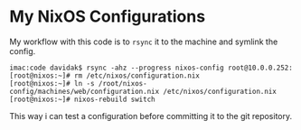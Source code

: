 My NixOS Configurations
=======================

My workflow with this code is to `rsync` it to the machine and symlink the config.

	imac:code davidak$ rsync -ahz --progress nixos-config root@10.0.0.252:
	[root@nixos:~]# rm /etc/nixos/configuration.nix
	[root@nixos:~]# ln -s /root/nixos-config/machines/web/configuration.nix /etc/nixos/configuration.nix
	[root@nixos:~]# nixos-rebuild switch

This way i can test a configuration before committing it to the git repository.
